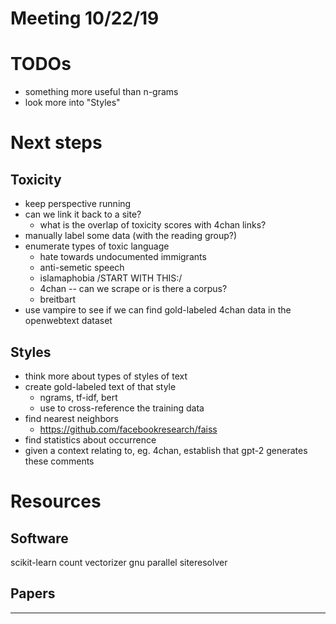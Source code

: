 # Meeting 10/22/19
# TODOs
- something more useful than n-grams
- look more into "Styles"


# Next steps
## Toxicity
- keep perspective running
- can we link it back to a site?
    - what is the overlap of toxicity scores with 4chan links?
- manually label some data (with the reading group?)
- enumerate types of toxic language
    - hate towards undocumented immigrants
    - anti-semetic speech
    - islamaphobia
    /START WITH THIS:/
    - 4chan -- can we scrape or is there a corpus?
    - breitbart
- use vampire to see if we can find gold-labeled 4chan data in the openwebtext dataset

## Styles
- think more about types of styles of text
- create gold-labeled text of that style
    - ngrams, tf-idf, bert
    - use to cross-reference the training data
- find nearest neighbors
    - https://github.com/facebookresearch/faiss
- find statistics about occurrence
- given a context relating to, eg. 4chan, establish that gpt-2 generates these comments


# Resources
## Software
scikit-learn count vectorizer
gnu parallel
siteresolver

## Papers



---


